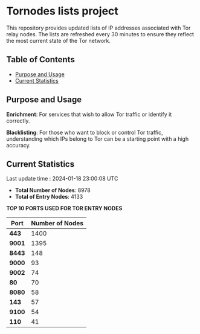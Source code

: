 # Tornodes lists project

This repository provides updated lists of IP addresses associated with Tor relay nodes. The lists are refreshed every 30 minutes to ensure they reflect the most current state of the Tor network.

## Table of Contents

- [Purpose and Usage](#purpose-and-usage)
- [Current Statistics](#current-statistics)


## Purpose and Usage

**Enrichment**: For services that wish to allow Tor traffic or identify it correctly.

**Blacklisting**: For those who want to block or control Tor traffic, understanding which IPs belong to Tor can be a starting point with a high accuracy.

## Current Statistics

Last update time : 2024-01-18 23:00:08 UTC

- **Total Number of Nodes**: 8978
- **Total of Entry Nodes**: 4133

**TOP 10 PORTS USED FOR TOR ENTRY NODES**

| **Port** | **Number of Nodes** |
|------|-----------------|
| **443**   | 1400  |
| **9001**   | 1395  |
| **8443**   | 148  |
| **9000**   | 93  |
| **9002**   | 74  |
| **80**   | 70  |
| **8080**   | 58  |
| **143**   | 57  |
| **9100**   | 54  |
| **110**   | 41  |

